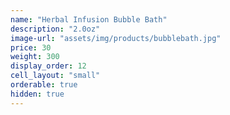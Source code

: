 ```yaml
---
name: "Herbal Infusion Bubble Bath"
description: "2.0oz"
image-url: "assets/img/products/bubblebath.jpg"
price: 30
weight: 300
display_order: 12
cell_layout: "small"
orderable: true
hidden: true
---
```

